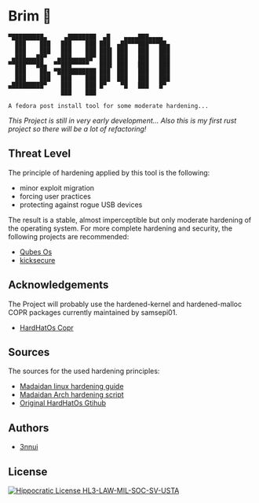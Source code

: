 
# Brim 👒
```
▀█████████▄     ▄████████  ▄█    ▄▄▄▄███▄▄▄▄  
  ███    ███   ███    ███ ███  ▄██▀▀▀███▀▀▀██▄
  ███    ███   ███    ███ ███▌ ███   ███   ███
 ▄███▄▄▄██▀   ▄███▄▄▄▄██▀ ███▌ ███   ███   ███
▀▀███▀▀▀██▄  ▀▀███▀▀▀▀▀   ███▌ ███   ███   ███
  ███    ██▄ ▀███████████ ███  ███   ███   ███
  ███    ███   ███    ███ ███  ███   ███   ███
▄█████████▀    ███    ███ █▀    ▀█   ███   █▀ 
               ███    ███                     
               
A fedora post install tool for some moderate hardening...
```

*This Project is still in very early development... Also this is my first rust project so there will be a lot of refactoring!*


## Threat Level

The principle of hardening applied by this tool is the following:

- minor exploit migration
- forcing user practices
- protecting against rogue USB devices

The result is a stable, almost imperceptible but only moderate hardening of the operating system. For more complete hardening and security, the following projects are recommended:

- [Qubes Os](https://www.qubes-os.org/)
- [kicksecure](https://www.kicksecure.com/)
## Acknowledgements

The Project will probably use the hardened-kernel and hardened-malloc COPR packages currently maintained by samsepi01.

- [HardHatOs Copr](https://copr.fedorainfracloud.org/coprs/samsepi0l/HardHatOS/)

## Sources

The sources for the used hardening principles:

 - [Madaidan linux hardening guide](https://madaidans-insecurities.github.io/guides/linux-hardening.html)
 - [Madaidan Arch hardening script](https://gitlab.com/madaidan/arch-hardening-script)
 - [Original HardHatOs Gtihub](https://github.com/HardHatOS)

## Authors

- [3nnui](https://github.com/3nnui)

## License

[![Hippocratic License HL3-LAW-MIL-SOC-SV-USTA](https://img.shields.io/static/v1?label=Hippocratic%20License&message=HL3-LAW-MIL-SOC-SV-USTA&labelColor=5e2751&color=bc8c3d)](https://firstdonoharm.dev/version/3/0/law-mil-soc-sv-usta.html)